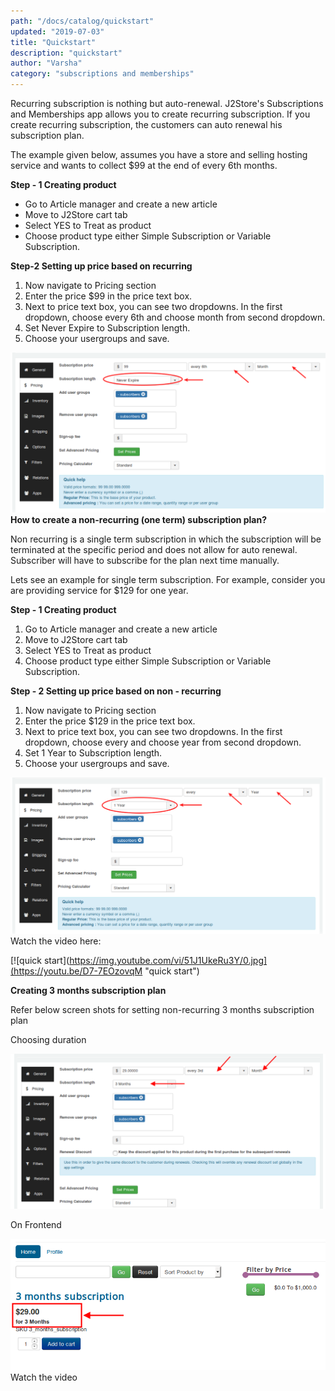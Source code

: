 ```yaml
---
path: "/docs/catalog/quickstart"
updated: "2019-07-03"
title: "Quickstart"
description: "quickstart"
author: "Varsha"
category: "subscriptions and memberships"
---
```


Recurring subscription is nothing but auto-renewal. J2Store's Subscriptions and Memberships app allows you to create recurring subscription. If you create  recurring subscription, the customers can auto renewal his subscription plan.

The example given below, assumes you have a store and selling hosting service and wants to collect $99 at the end of every 6th months.

**Step - 1 Creating product**

* Go to Article manager and create a new article
* Move to J2Store cart tab
* Select YES to Treat as product
* Choose product type either Simple Subscription or Variable Subscription.

**Step-2 Setting up price based on recurring**

1. Now navigate to Pricing section
2. Enter the price $99 in the price text box.
3. Next to price text box, you can see two dropdowns. In the first dropdown, choose every 6th and choose month from second dropdown.
4. Set Never Expire to Subscription length.
5. Choose your usergroups and save.


![quick start](../../images/subscriptions-and-memberships/quick-start/recurring.png)
**How to create a non-recurring (one term) subscription plan?**

Non recurring is a single term subscription in which the subscription will be terminated at the specific period and does not allow for auto renewal. Subscriber will have to subscribe for the plan next time manually.

Lets see an example for single term subscription. For example, consider you are providing service for $129 for one year.

**Step - 1 Creating product**

1. Go to Article manager and create a new article
2. Move to J2Store cart tab
3. Select YES to Treat as product
4. Choose product type either Simple Subscription or Variable Subscription.

**Step - 2 Setting up price based on non - recurring**

1. Now navigate to Pricing section
2. Enter the price $129 in the price text box.
3. Next to price text box, you can see two dropdowns. In the first dropdown, choose every and choose year from second dropdown.
4. Set 1 Year to Subscription length.
5. Choose your usergroups and save.


![non recurring](../../images/subscriptions-and-memberships/quick-start/non-recurring.png)
Watch the video here:

[![quick start](https://img.youtube.com/vi/51J1UkeRu3Y/0.jpg](https://youtu.be/D7-7EOzovqM "quick start")

**Creating 3 months subscription plan**

Refer below screen shots for setting non-recurring 3 months subscription plan

Choosing duration

![3 months duration](../../images/subscriptions-and-memberships/quick-start/3-months-subs-duration.png)


On Frontend

![subscription plan](../../images/subscriptions-and-memberships/quick-start/3-months-subs-plan.png)
Watch the video


